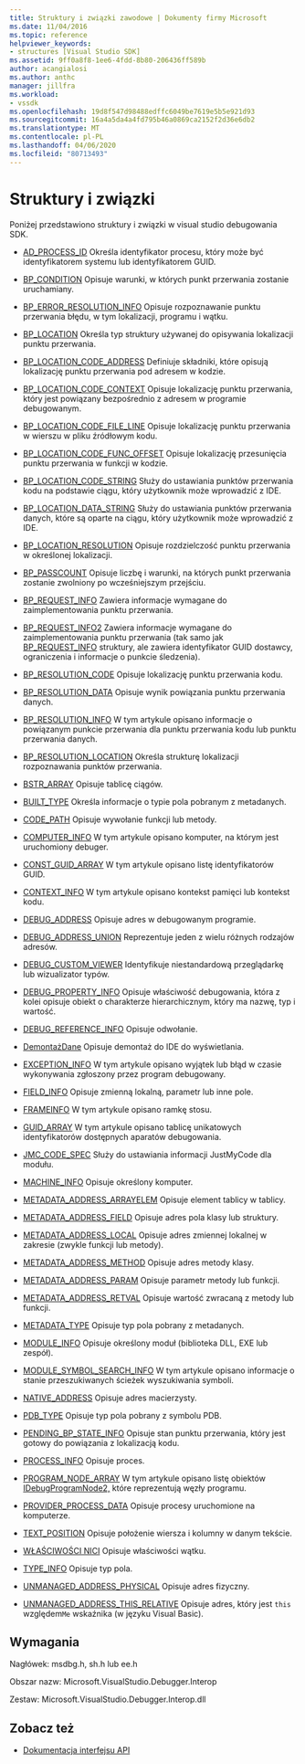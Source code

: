 ```yaml
---
title: Struktury i związki zawodowe | Dokumenty firmy Microsoft
ms.date: 11/04/2016
ms.topic: reference
helpviewer_keywords:
- structures [Visual Studio SDK]
ms.assetid: 9ff0a8f8-1ee6-4fdd-8b80-206436ff589b
author: acangialosi
ms.author: anthc
manager: jillfra
ms.workload:
- vssdk
ms.openlocfilehash: 19d8f547d98488edffc6049be7619e5b5e921d93
ms.sourcegitcommit: 16a4a5da4a4fd795b46a0869ca2152f2d36e6db2
ms.translationtype: MT
ms.contentlocale: pl-PL
ms.lasthandoff: 04/06/2020
ms.locfileid: "80713493"
---
```

# <a name="structures-and-unions"></a>Struktury i związki
Poniżej przedstawiono struktury i związki w visual studio debugowania SDK.

- [AD_PROCESS_ID](../../../extensibility/debugger/reference/ad-process-id.md) Określa identyfikator procesu, który może być identyfikatorem systemu lub identyfikatorem GUID.

- [BP_CONDITION](../../../extensibility/debugger/reference/bp-condition.md) Opisuje warunki, w których punkt przerwania zostanie uruchamiany.

- [BP_ERROR_RESOLUTION_INFO](../../../extensibility/debugger/reference/bp-error-resolution-info.md) Opisuje rozpoznawanie punktu przerwania błędu, w tym lokalizacji, programu i wątku.

- [BP_LOCATION](../../../extensibility/debugger/reference/bp-location.md) Określa typ struktury używanej do opisywania lokalizacji punktu przerwania.

- [BP_LOCATION_CODE_ADDRESS](../../../extensibility/debugger/reference/bp-location-code-address.md) Definiuje składniki, które opisują lokalizację punktu przerwania pod adresem w kodzie.

- [BP_LOCATION_CODE_CONTEXT](../../../extensibility/debugger/reference/bp-location-code-context.md) Opisuje lokalizację punktu przerwania, który jest powiązany bezpośrednio z adresem w programie debugowanym.

- [BP_LOCATION_CODE_FILE_LINE](../../../extensibility/debugger/reference/bp-location-code-file-line.md) Opisuje lokalizację punktu przerwania w wierszu w pliku źródłowym kodu.

- [BP_LOCATION_CODE_FUNC_OFFSET](../../../extensibility/debugger/reference/bp-location-code-func-offset.md) Opisuje lokalizację przesunięcia punktu przerwania w funkcji w kodzie.

- [BP_LOCATION_CODE_STRING](../../../extensibility/debugger/reference/bp-location-code-string.md) Służy do ustawiania punktów przerwania kodu na podstawie ciągu, który użytkownik może wprowadzić z IDE.

- [BP_LOCATION_DATA_STRING](../../../extensibility/debugger/reference/bp-location-data-string.md) Służy do ustawiania punktów przerwania danych, które są oparte na ciągu, który użytkownik może wprowadzić z IDE.

- [BP_LOCATION_RESOLUTION](../../../extensibility/debugger/reference/bp-location-resolution.md) Opisuje rozdzielczość punktu przerwania w określonej lokalizacji.

- [BP_PASSCOUNT](../../../extensibility/debugger/reference/bp-passcount.md) Opisuje liczbę i warunki, na których punkt przerwania zostanie zwolniony po wcześniejszym przejściu.

- [BP_REQUEST_INFO](../../../extensibility/debugger/reference/bp-request-info.md) Zawiera informacje wymagane do zaimplementowania punktu przerwania.

- [BP_REQUEST_INFO2](../../../extensibility/debugger/reference/bp-request-info2.md) Zawiera informacje wymagane do zaimplementowania punktu przerwania (tak samo jak [BP_REQUEST_INFO](../../../extensibility/debugger/reference/bp-request-info.md) struktury, ale zawiera identyfikator GUID dostawcy, ograniczenia i informacje o punkcie śledzenia).

- [BP_RESOLUTION_CODE](../../../extensibility/debugger/reference/bp-resolution-code.md) Opisuje lokalizację punktu przerwania kodu.

- [BP_RESOLUTION_DATA](../../../extensibility/debugger/reference/bp-resolution-data.md) Opisuje wynik powiązania punktu przerwania danych.

- [BP_RESOLUTION_INFO](../../../extensibility/debugger/reference/bp-resolution-info.md) W tym artykule opisano informacje o powiązanym punkcie przerwania dla punktu przerwania kodu lub punktu przerwania danych.

- [BP_RESOLUTION_LOCATION](../../../extensibility/debugger/reference/bp-resolution-location.md) Określa strukturę lokalizacji rozpoznawania punktów przerwania.

- [BSTR_ARRAY](../../../extensibility/debugger/reference/bstr-array.md) Opisuje tablicę ciągów.

- [BUILT_TYPE](../../../extensibility/debugger/reference/built-type.md) Określa informacje o typie pola pobranym z metadanych.

- [CODE_PATH](../../../extensibility/debugger/reference/code-path.md) Opisuje wywołanie funkcji lub metody.

- [COMPUTER_INFO](../../../extensibility/debugger/reference/computer-info.md) W tym artykule opisano komputer, na którym jest uruchomiony debuger.

- [CONST_GUID_ARRAY](../../../extensibility/debugger/reference/const-guid-array.md) W tym artykule opisano listę identyfikatorów GUID.

- [CONTEXT_INFO](../../../extensibility/debugger/reference/context-info.md) W tym artykule opisano kontekst pamięci lub kontekst kodu.

- [DEBUG_ADDRESS](../../../extensibility/debugger/reference/debug-address.md) Opisuje adres w debugowanym programie.

- [DEBUG_ADDRESS_UNION](../../../extensibility/debugger/reference/debug-address-union.md) Reprezentuje jeden z wielu różnych rodzajów adresów.

- [DEBUG_CUSTOM_VIEWER](../../../extensibility/debugger/reference/debug-custom-viewer.md) Identyfikuje niestandardową przeglądarkę lub wizualizator typów.

- [DEBUG_PROPERTY_INFO](../../../extensibility/debugger/reference/debug-property-info.md) Opisuje właściwość debugowania, która z kolei opisuje obiekt o charakterze hierarchicznym, który ma nazwę, typ i wartość.

- [DEBUG_REFERENCE_INFO](../../../extensibility/debugger/reference/debug-reference-info.md) Opisuje odwołanie.

- [DemontażDane](../../../extensibility/debugger/reference/disassemblydata.md) Opisuje demontaż do IDE do wyświetlania.

- [EXCEPTION_INFO](../../../extensibility/debugger/reference/exception-info.md) W tym artykule opisano wyjątek lub błąd w czasie wykonywania zgłoszony przez program debugowany.

- [FIELD_INFO](../../../extensibility/debugger/reference/field-info.md) Opisuje zmienną lokalną, parametr lub inne pole.

- [FRAMEINFO](../../../extensibility/debugger/reference/frameinfo.md) W tym artykule opisano ramkę stosu.

- [GUID_ARRAY](../../../extensibility/debugger/reference/guid-array.md) W tym artykule opisano tablicę unikatowych identyfikatorów dostępnych aparatów debugowania.

- [JMC_CODE_SPEC](../../../extensibility/debugger/reference/jmc-code-spec.md) Służy do ustawiania informacji JustMyCode dla modułu.

- [MACHINE_INFO](../../../extensibility/debugger/reference/machine-info.md) Opisuje określony komputer.

- [METADATA_ADDRESS_ARRAYELEM](../../../extensibility/debugger/reference/metadata-address-arrayelem.md) Opisuje element tablicy w tablicy.

- [METADATA_ADDRESS_FIELD](../../../extensibility/debugger/reference/metadata-address-field.md) Opisuje adres pola klasy lub struktury.

- [METADATA_ADDRESS_LOCAL](../../../extensibility/debugger/reference/metadata-address-local.md) Opisuje adres zmiennej lokalnej w zakresie (zwykle funkcji lub metody).

- [METADATA_ADDRESS_METHOD](../../../extensibility/debugger/reference/metadata-address-method.md) Opisuje adres metody klasy.

- [METADATA_ADDRESS_PARAM](../../../extensibility/debugger/reference/metadata-address-param.md) Opisuje parametr metody lub funkcji.

- [METADATA_ADDRESS_RETVAL](../../../extensibility/debugger/reference/metadata-address-retval.md) Opisuje wartość zwracaną z metody lub funkcji.

- [METADATA_TYPE](../../../extensibility/debugger/reference/metadata-type.md) Opisuje typ pola pobrany z metadanych.

- [MODULE_INFO](../../../extensibility/debugger/reference/module-info.md) Opisuje określony moduł (biblioteka DLL, EXE lub zespół).

- [MODULE_SYMBOL_SEARCH_INFO](../../../extensibility/debugger/reference/module-symbol-search-info.md) W tym artykule opisano informacje o stanie przeszukiwanych ścieżek wyszukiwania symboli.

- [NATIVE_ADDRESS](../../../extensibility/debugger/reference/native-address.md) Opisuje adres macierzysty.

- [PDB_TYPE](../../../extensibility/debugger/reference/pdb-type.md) Opisuje typ pola pobrany z symbolu PDB.

- [PENDING_BP_STATE_INFO](../../../extensibility/debugger/reference/pending-bp-state-info.md) Opisuje stan punktu przerwania, który jest gotowy do powiązania z lokalizacją kodu.

- [PROCESS_INFO](../../../extensibility/debugger/reference/process-info.md) Opisuje proces.

- [PROGRAM_NODE_ARRAY](../../../extensibility/debugger/reference/program-node-array.md) W tym artykule opisano listę obiektów [IDebugProgramNode2,](../../../extensibility/debugger/reference/idebugprogramnode2.md) które reprezentują węzły programu.

- [PROVIDER_PROCESS_DATA](../../../extensibility/debugger/reference/provider-process-data.md) Opisuje procesy uruchomione na komputerze.

- [TEXT_POSITION](../../../extensibility/debugger/reference/text-position.md) Opisuje położenie wiersza i kolumny w danym tekście.

- [WŁAŚCIWOŚCI NICI](../../../extensibility/debugger/reference/threadproperties.md) Opisuje właściwości wątku.

- [TYPE_INFO](../../../extensibility/debugger/reference/type-info.md) Opisuje typ pola.

- [UNMANAGED_ADDRESS_PHYSICAL](../../../extensibility/debugger/reference/unmanaged-address-physical.md) Opisuje adres fizyczny.

- [UNMANAGED_ADDRESS_THIS_RELATIVE](../../../extensibility/debugger/reference/unmanaged-address-this-relative.md) Opisuje adres, który jest `this` względem`Me` wskaźnika (w języku Visual Basic).

## <a name="requirements"></a>Wymagania
 Nagłówek: msdbg.h, sh.h lub ee.h

 Obszar nazw: Microsoft.VisualStudio.Debugger.Interop

 Zestaw: Microsoft.VisualStudio.Debugger.Interop.dll

## <a name="see-also"></a>Zobacz też
- [Dokumentacja interfejsu API](../../../extensibility/debugger/reference/api-reference-visual-studio-debugging.md)
